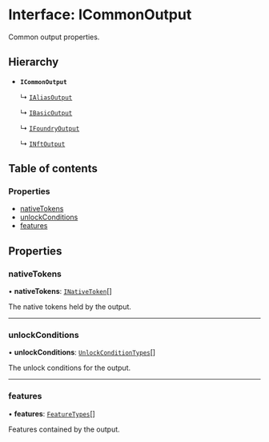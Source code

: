 # Interface: ICommonOutput

Common output properties.

## Hierarchy

- **`ICommonOutput`**

  ↳ [`IAliasOutput`](IAliasOutput.md)

  ↳ [`IBasicOutput`](IBasicOutput.md)

  ↳ [`IFoundryOutput`](IFoundryOutput.md)

  ↳ [`INftOutput`](INftOutput.md)

## Table of contents

### Properties

- [nativeTokens](ICommonOutput.md#nativetokens)
- [unlockConditions](ICommonOutput.md#unlockconditions)
- [features](ICommonOutput.md#features)

## Properties

### nativeTokens

• **nativeTokens**: [`INativeToken`](INativeToken.md)[]

The native tokens held by the output.

___

### unlockConditions

• **unlockConditions**: [`UnlockConditionTypes`](../api.md#unlockconditiontypes)[]

The unlock conditions for the output.

___

### features

• **features**: [`FeatureTypes`](../api.md#featuretypes)[]

Features contained by the output.
